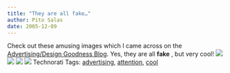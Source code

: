```yaml
---
title: "They are all fake…"
author: Pito Salas
date: 2005-12-09
---
```




Check out these amusing images which I came across on the [Advertising/Design
Goodness Blog](<http://www.frederiksamuel.com/blog/2005/12/truck-art.html>).
Yes, they are all **fake** , but very cool!
![](https://i0.wp.com/static.flickr.com/18/70534639_53d9e55d46.jpg?w=584)
![](https://i0.wp.com/static.flickr.com/18/70534587_9eeae9ddc7.jpg?w=584)
![](https://i0.wp.com/static.flickr.com/18/70534558_c8d1d8e05c.jpg?w=584)
![](https://i0.wp.com/static.flickr.com/35/70534535_007b2ac346.jpg?w=584)
Technorati Tags: [advertising](<http://www.technorati.com/tag/advertising>),
[attention](<http://www.technorati.com/tag/attention>),
[cool](<http://www.technorati.com/tag/cool>)



